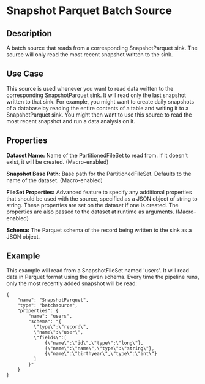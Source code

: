 # Snapshot Parquet Batch Source


Description
-----------
A batch source that reads from a corresponding SnapshotParquet sink.
The source will only read the most recent snapshot written to the sink.


Use Case
--------
This source is used whenever you want to read data written to the corresponding
SnapshotParquet sink. It will read only the last snapshot written to that sink. For
example, you might want to create daily snapshots of a database by reading the entire
contents of a table and writing it to a SnapshotParquet sink. You might then want to use
this source to read the most recent snapshot and run a data analysis on it.


Properties
----------
**Dataset Name:** Name of the PartitionedFileSet to read from.
If it doesn't exist, it will be created. (Macro-enabled)

**Snapshot Base Path:** Base path for the PartitionedFileSet. Defaults to the name of the dataset. (Macro-enabled)

**FileSet Properties:** Advanced feature to specify any additional properties that should be used with the source,
specified as a JSON object of string to string. These properties are set on the dataset if one is created.
The properties are also passed to the dataset at runtime as arguments. (Macro-enabled)

**Schema:** The Parquet schema of the record being written to the sink as a JSON object.


Example
-------
This example will read from a SnapshotFileSet named 'users'. It will read data in Parquet format
using the given schema. Every time the pipeline runs, only the most recently added snapshot will
be read:

    {
        "name": "SnapshotParquet",
        "type": "batchsource",
        "properties": {
            "name": "users",
            "schema": "{
              \"type\":\"record\",
              \"name\":\"user\",
              \"fields\":[
                  {\"name\":\"id\",\"type\":\"long\"},
                  {\"name\":\"name\",\"type\":\"string\"},
                  {\"name\":\"birthyear\",\"type\":\"int\"}
              ]
            }"
        }
    }
